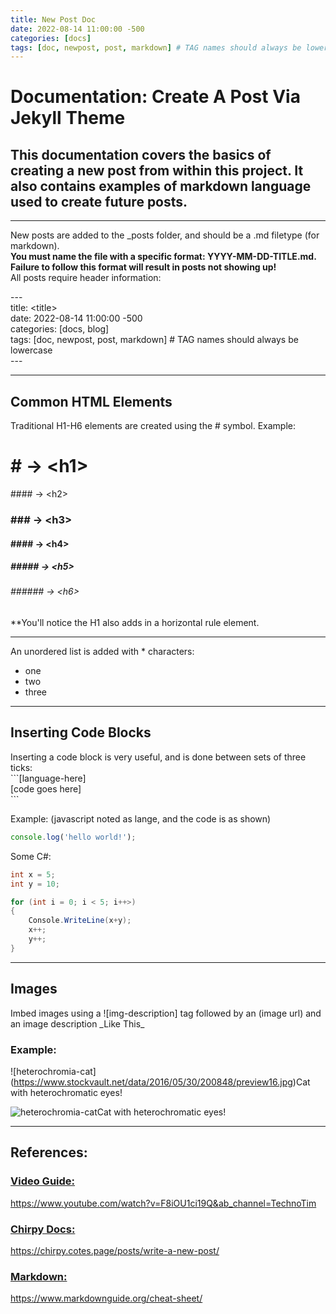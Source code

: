 ```yaml
---
title: New Post Doc
date: 2022-08-14 11:00:00 -500  
categories: [docs]
tags: [doc, newpost, post, markdown] # TAG names should always be lowercase
---
```


# Documentation: Create A Post Via Jekyll Theme
## This documentation covers the basics of creating a new post from within this project. It also contains examples of markdown language used to create future posts.
---
New posts are added to the _posts folder, and should be a .md filetype (for markdown). <br><strong>You must name the file with a specific format: YYYY-MM-DD-TITLE.md. Failure to follow this format will result in posts not showing up!</strong> <br> All posts require header information:

\--- \
title: \<title> \
date: 2022-08-14 11:00:00 -500 \
categories: [docs, blog] \
tags: [doc, newpost, post, markdown] # TAG names should always be lowercase \
\---

---

## Common HTML Elements
Traditional H1-H6 elements are created using the # symbol.
Example:

# \# -> \<h1>
##\## -> \<h2>
### \### -> \<h3>
#### \#### -> \<h4>
##### \##### -> \<h5>
###### \###### -> \<h6>

**You'll notice the H1 also adds in a horizontal rule element.

---

An unordered list is added with * characters:

* one
* two
* three

---

## Inserting Code Blocks
Inserting a code block is very useful, and is done between sets of three ticks:
<br>
\```[language-here] <br>
[code goes here] <br>
\``` <br>

Example: (javascript noted as lange, and the code is as shown)
```javascript
console.log('hello world!');
```
 
Some C#:
```c#
int x = 5;
int y = 10;

for (int i = 0; i < 5; i++>)
{
    Console.WriteLine(x+y);
    x++;
    y++;
}
```
---
 
## Images
 
Imbed images using a ![img-description] tag followed by an (image url) and an image description \_Like This_ <br>
### Example:

\!\[heterochromia-cat](https://www.stockvault.net/data/2016/05/30/200848/preview16.jpg)Cat with heterochromatic eyes!

![heterochromia-cat](https://www.stockvault.net/data/2016/05/30/200848/preview16.jpg)Cat with heterochromatic eyes!

---

## References:

### <u>Video Guide:</u>
https://www.youtube.com/watch?v=F8iOU1ci19Q&ab_channel=TechnoTim
### <u>Chirpy Docs:</u>
https://chirpy.cotes.page/posts/write-a-new-post/
### <u>Markdown:</u>
https://www.markdownguide.org/cheat-sheet/